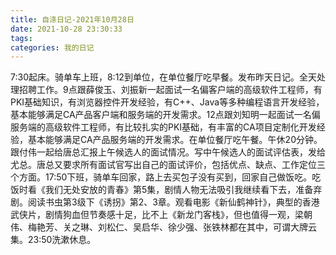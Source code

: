 ```yaml
---
title: 自涤日记-2021年10月28日
date: 2021-10-28 23:30:33
tags:
categories: 我的日记
---
```

7:30起床。骑单车上班，8:12到单位，在单位餐厅吃早餐。发布昨天日记。全天处理招聘工作。9点跟薛俊玉、刘振新一起面试一名偏客户端的高级软件工程师，有PKI基础知识，有浏览器控件开发经验，有C++、Java等多种编程语言开发经验，基本能够满足CA产品客户端和服务端的开发需求。12点跟刘知明一起面试一名偏服务端的高级软件工程师，有比较扎实的PKI基础，有丰富的CA项目定制化开发经验，基本能够满足CA产品服务端的开发需求。在单位餐厅吃午餐。午休20分钟。跟付伟一起给唐总汇报上午候选人的面试情况。写中午候选人的面试评估表，发给尤总。唐总又要求所有面试官写出自己的面试评价，包括优点、缺点、工作定位三个方面。17:50下班，骑单车回家，路上去买包子没有买到，回家自己做饭吃。吃饭时看《我们无处安放的青春》第5集，剧情人物无法吸引我继续看下去，准备弃剧。阅读书虫第3级下《诱拐》第2、3章。观看电影《新仙鹤神针》，典型的香港武侠片，剧情狗血但节奏感十足，比不上《新龙门客栈》，但也值得一观，梁朝伟、梅艳芳、关之琳、刘松仁、吴启华、徐少强、张铁林都在其中，可谓大牌云集。23:50洗漱休息。
